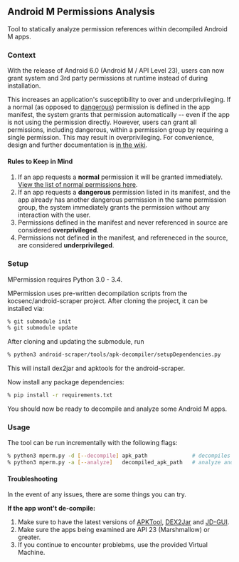## Android M Permissions Analysis
Tool to statically analyze permission references within decompiled Android M apps.

### Context
With the release of Android 6.0 (Android M / API Level 23), users can now grant system and 3rd party permissions at runtime instead of during installation.

This increases an application's susceptibility to over and underprivileging. If a normal (as opposed to [dangerous][1]) permission is defined in the app manifest, the system grants that permission automatically -- even if the app is not using the permission directly. However, users can grant all permissions, including dangerous, within a permission group by requiring a single permission. This may result in overprivileging. For convenience, design and further documentation is [in the wiki][5].

#### Rules to Keep in Mind
1. If an app requests a **normal** permission it will be granted immediately. [View the list of normal permissions here](http://developer.android.com/guide/topics/security/normal-permissions.html).
2. If an app requests a **dangerous** permission listed in its manifest, and the app already has another dangerous permission in the same permission group, the system immediately grants the permission without any interaction with the user.
3. Permissions defined in the manifest and never referenced in source are considered **overprivileged**.
4. Permissions not defined in the manifest, and refereneced in the source, are considered **underprivileged**. 

### Setup
MPermission requires Python 3.0 - 3.4. 

MPermission uses pre-written decompilation scripts from the kocsenc/android-scraper project. After cloning the project, it can be installed via:

```bash
% git submodule init
% git submodule update
```

After cloning and updating the submodule, run  

```bash
% python3 android-scraper/tools/apk-decompiler/setupDependencies.py
```
This will install dex2jar and apktools for the android-scraper. 

Now install any package dependencies:  
```bash
% pip install -r requirements.txt
```

You should now be ready to decompile and analyze some Android M apps.

### Usage  

The tool can be run incrementally with the following flags:

```bash
% python3 mperm.py -d [--decompile] apk_path              # decompiles APK and moves it to sample_apk/
% python3 mperm.py -a [--analyze]   decompiled_apk_path   # analyze and prints source report / analysis report
```


#### Troubleshooting
In the event of any issues, there are some things you can try.

**If the app wont't de-compile:** 	

1. Make sure to have the latest versions of [APKTool][6], [DEX2Jar][7] and [JD-GUI][8]. 
2. Make sure the apps being examined are API 23 (Marshmallow) or greater.
3. If you continue to encounter problebms, use the provided Virtual Machine.



[1]: http://developer.android.com/guide/topics/security/permissions.html#normal-dangerous
[2]: https://www.wikiwand.com/en/Android_application_package
[3]: https://git-scm.com/book/en/v2/Git-Tools-Submodules
[4]: https://github.com/kocsenc/android-scraper/tree/master/tools/apk-decompiler/
[5]: https://github.com/dan7800/MPermission/wiki
[6]: http://ibotpeaches.github.io/Apktool/
[7]: https://sourceforge.net/projects/dex2jar/files/
[8]: http://jd.benow.ca

